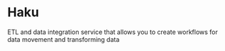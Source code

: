 # Haku
ETL and data integration service that allows you to create workflows for data movement and transforming data
